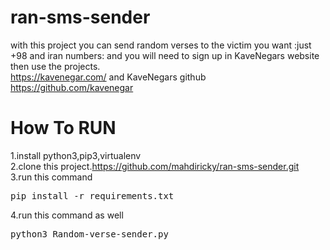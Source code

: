 # ran-sms-sender
with this project you can send random verses to the victim you want :just +98 and iran numbers: and you will need to sign up in KaveNegars website then use the projects.<br>
https://kavenegar.com/ and KaveNegars github https://github.com/kavenegar<br>
# How To RUN 
1.install python3,pip3,virtualenv<br>
2.clone this project.https://github.com/mahdiricky/ran-sms-sender.git<br>
3.run this command<pre>pip install -r requirements.txt</pre>
4.run this command as well<pre>python3 Random-verse-sender.py</pre><br>
